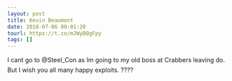 ```yaml
---
layout: post
title: Kevin Beaumont
date: 2018-07-06 00:01:20
tourl: https://t.co/mJWyBQgFpy
tags: []
---
```

I cant go to @Steel_Con as Im going to my old boss at Crabbers leaving do. But I wish you all many happy exploits. ????